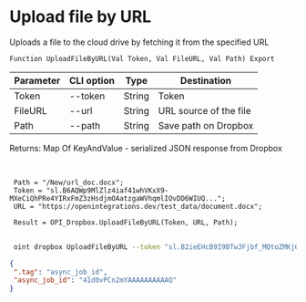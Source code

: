 ﻿---
sidebar_position: 5
---

# Upload file by URL
 Uploads a file to the cloud drive by fetching it from the specified URL



`Function UploadFileByURL(Val Token, Val FileURL, Val Path) Export`

 | Parameter | CLI option | Type | Destination |
 |-|-|-|-|
 | Token | --token | String | Token |
 | FileURL | --url | String | URL source of the file |
 | Path | --path | String | Save path on Dropbox |

 
 Returns: Map Of KeyAndValue - serialized JSON response from Dropbox

<br/>




```bsl title="Code example"
 Path = "/New/url_doc.docx";
 Token = "sl.B6AQWp9MlZlz4iaf41whVKxX9-MXeCiQhPRe4YIRxFmZ3zHsdjmOAatzgaWVhqmlIOvDD6WIUQ...";
 URL = "https://openintegrations.dev/test_data/document.docx";
 
 Result = OPI_Dropbox.UploadFileByURL(Token, URL, Path);
```
	


```sh title="CLI command example"
 
 oint dropbox UploadFileByURL --token "sl.B2ieEHcB9I9BTwJFjbf_MQtoZMKjGYgkpBqzQkvBfuSz41Qpy5r3d7a4ax22I5ILWhd9KLbN5L..." --url %url% --path %path%

```

```json title="Result"
{
 ".tag": "async_job_id",
 "async_job_id": "41d0vPCn2mYAAAAAAAAAAQ"
}
```

